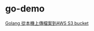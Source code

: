 # go-demo
[Golang 從本機上傳檔案到AWS S3 bucket](https://matthung0807.blogspot.com/2022/05/go-localhost-upload-file-to-aws-s3-bucket.html)
